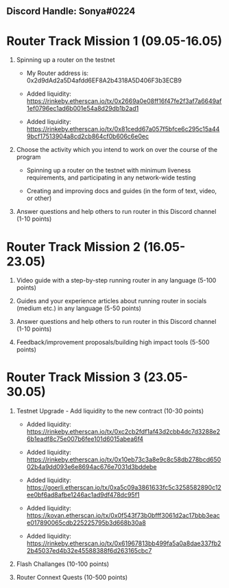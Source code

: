 ## Discord Handle: Sonya#0224
# Router Track Mission 1 (09.05-16.05)

1) Spinning up a router on the testnet

    - My Router address is: 0x2d9dAd2a5D4afdd6EF8A2b4318A5D406F3b3ECB9

    - Added liquidity: https://rinkeby.etherscan.io/tx/0x2669a0e08ff16f47fe2f3af7a6649af1ef0796ec1ad6b001e54a8d29db1b2ad1
    
    

    - Added liquidity: https://rinkeby.etherscan.io/tx/0x81cedd67a057f5bfce6c295c15a449bcf17513904a8cd2cb864cf0b606c6e0ec

   


     

2) Choose the activity which you intend to work on over the course of the program

   - Spinning up a router on the testnet with minimum liveness requirements, and participating in any network-wide testing



   - Creating and improving docs and guides (in the form of text, video, or other)


3) Answer questions and help others to run router in this Discord channel (1-10 points)

# Router Track Mission 2 (16.05-23.05)


1. Video guide with a step-by-step running router in any language (5-100 points)


2. Guides and your experience articles about running router in socials (medium etc.) in any language (5-50 points)


3. Answer questions and help others to run router in this Discord channel (1-10 points)


4. Feedback/improvement proposals/building high impact tools (5-500 points)



# Router Track Mission 3 (23.05-30.05)



1. Testnet Upgrade - Add liquidity to the new contract (10-30 points)

   - Added liquidity: https://rinkeby.etherscan.io/tx/0xc2cb2fdf1af43d2cbb4dc7d3288e26b1eadf8c75e007b6fee101d6015abea6f4



   - Added liquidity: https://rinkeby.etherscan.io/tx/0x10eb73c3a8e9c8c58db278bcd65002b4a9dd093e6e8694ac676e7031d3bddebe



   - Added liquidity: https://goerli.etherscan.io/tx/0xa5c09a3861633fc5c3258582890c12ee0bf6ad8afbe1246ac1ad9df478dc95f1



   - Added liquidity: https://kovan.etherscan.io/tx/0x0f543f73b0bfff3061d2ac17bbb3eace017890065cdb225225795b3d668b30a8



   - Added liquidity: https://rinkeby.etherscan.io/tx/0x61967813bb499fa5a0a8dae337fb22b45037ed4b32e45588388f6d263165cbc7

2. Flash Challanges (10-100 points)

3. Router Connext Quests (10-500 points)
